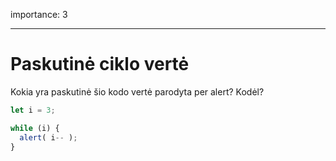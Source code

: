 importance: 3

---

# Paskutinė ciklo vertė

Kokia yra paskutinė šio kodo vertė parodyta per alert? Kodėl?

```js
let i = 3;

while (i) {
  alert( i-- );
}
```
